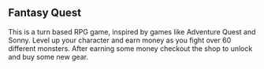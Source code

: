 ## Fantasy Quest

This is a turn based RPG game, inspired by games like Adventure Quest and Sonny.
Level up your character and earn money as you fight over 60 different monsters.
After earning some money checkout the shop to unlock and buy some new gear.
